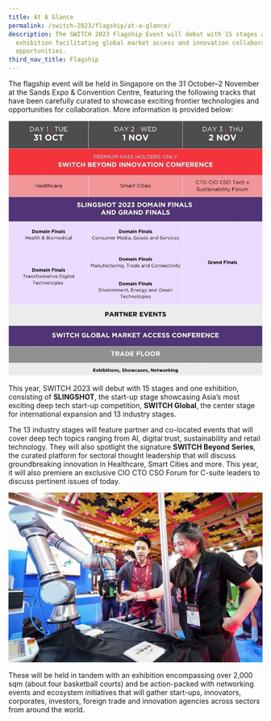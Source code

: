 ```yaml
---
title: At A Glance
permalink: /switch-2023/flagship/at-a-glance/
description: The SWITCH 2023 Flagship Event will debut with 15 stages and one
  exhibition facilitating global market access and innovation collaboration
  opportunities.
third_nav_title: Flagship
---
```

The flagship event will be held in Singapore on the 31 October–2 November at the Sands Expo & Convention Centre, featuring the following tracks that have been carefully curated to showcase exciting frontier technologies and opportunities for collaboration. More information is provided below:

![](/images/2023/at%20a%20glance%202023%20v1.jpg)

This year, SWITCH 2023 will debut with 15 stages and one exhibition, consisting of **SLINGSHOT**, the start-up stage showcasing Asia’s most exciting deep tech start-up competition, **SWITCH Global**, the center stage for international expansion and 13 industry stages.

The 13 industry stages will feature partner and co-located events that will cover deep tech topics ranging from AI, digital trust, sustainability and retail technology. They will also spotlight the signature **SWITCH Beyond** **Series**, the curated platform for sectoral thought leadership that will discuss groundbreaking innovation in Healthcare, Smart Cities and more. This year, it will also premiere an exclusive CIO CTO CSO Forum for C-suite leaders to discuss pertinent issues of today.

![](/images/2023/switch%20exhibition%201.jpg)

These will be held in tandem with an exhibition encompassing over 2,000 sqm (about four basketball courts) and be action-packed with networking events and ecosystem initiatives that will gather start\-ups, innovators, corporates, investors, foreign trade and innovation agencies across sectors from around the world.
